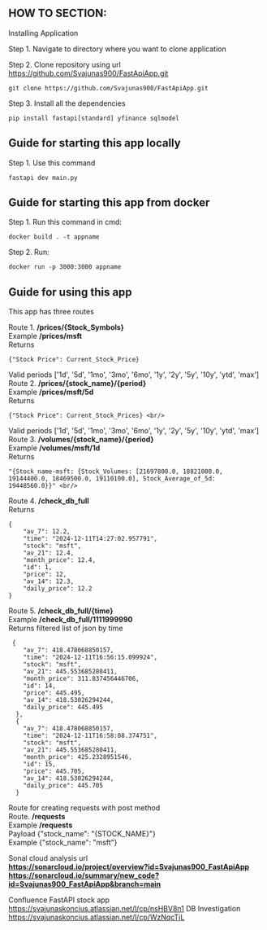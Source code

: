 ## HOW TO SECTION:

Installing Application <br/>

Step 1. Navigate to directory where you want to clone application <br/>
   
Step 2. Clone repository using url https://github.com/Svajunas900/FastApiApp.git <br/>
````
git clone https://github.com/Svajunas900/FastApiApp.git
````
Step 3. Install all the dependencies
````
pip install fastapi[standard] yfinance sqlmodel
````

    
 ## Guide for starting this app locally
   
Step 1. Use this command 
````
fastapi dev main.py
````

## Guide for starting this app from docker <br/>

Step 1. Run this command in cmd:
````
docker build . -t appname
````
Step 2. Run:
````
docker run -p 3000:3000 appname 
````
## Guide for using this app <br/>

This app has three routes <br/> 

Route 1.  **/prices/{Stock_Symbols}** <br/>
Example   **/prices/msft** <br/>
Returns 
````
{"Stock Price": Current_Stock_Price}
````
Valid periods ['1d', '5d', '1mo', '3mo', '6mo', '1y', '2y', '5y', '10y', 'ytd', 'max'] <br/>
Route 2.  **/prices/{stock_name}/{period}** <br/>
Example   **/prices/msft/5d** <br/>
Returns 
````
{"Stock Price": Current_Stock_Prices} <br/>
````
Valid periods ['1d', '5d', '1mo', '3mo', '6mo', '1y', '2y', '5y', '10y', 'ytd', 'max'] <br/>
Route 3. **/volumes/{stock_name}/{period}** <br/>
Example  **/volumes/msft/1d** <br/>
Returns 
````
"{Stock_name-msft: {Stock_Volumes: [21697800.0, 18821000.0, 19144400.0, 18469500.0, 19110100.0], Stock_Average_of_5d: 19448560.0}}" <br/>
````

Route 4. **/check_db_full** <br/>
Returns 
````
{
    "av_7": 12.2,
    "time": "2024-12-11T14:27:02.957791",
    "stock": "msft",
    "av_21": 12.4,
    "month_price": 12.4,
    "id": 1,
    "price": 12,
    "av_14": 12.3,
    "daily_price": 12.2
}
````
Route 5. **/check_db_full/{time}** <br/>
Example **/check_db_full/1111999990** <br/>
Returns filtered list of json by time
````
 {
    "av_7": 418.478068850157,
    "time": "2024-12-11T16:56:15.099924",
    "stock": "msft",
    "av_21": 445.553685280411,
    "month_price": 311.837456446706,
    "id": 14,
    "price": 445.495,
    "av_14": 418.53026294244,
    "daily_price": 445.495
  },
  {
    "av_7": 418.478068850157,
    "time": "2024-12-11T16:58:08.374751",
    "stock": "msft",
    "av_21": 445.553685280411,
    "month_price": 425.2328951546,
    "id": 15,
    "price": 445.705,
    "av_14": 418.53026294244,
    "daily_price": 445.705
  }
````
Route for creating requests with post method <br/>
Route. **/requests** <br/>
Example **/requests** <br/>
Payload {"stock_name": "{STOCK_NAME}"} <br/>
Example {"stock_name": "msft"} <br/>

Sonal cloud analysis url <br/>
**https://sonarcloud.io/project/overview?id=Svajunas900_FastApiApp** <br/>
**https://sonarcloud.io/summary/new_code?id=Svajunas900_FastApiApp&branch=main** <br/>

Confluence
FastAPI stock app
https://svajunaskoncius.atlassian.net/l/cp/nsHBV8n1
DB Investigation
https://svajunaskoncius.atlassian.net/l/cp/WzNqcTjL
